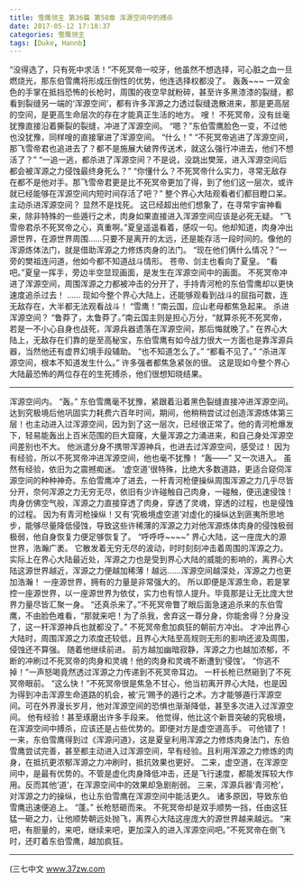 ```yaml
---
title: 雪鹰领主 第36篇 第58章 浑源空间中的搏杀
date: 2017-05-12 17:18:37
categories: 雪鹰领主
tags: [Duke, Hannb]
---
```


“没得选了，只有死中求活！”不死冥帝一咬牙，他虽然不想选择，可心脏之血一旦燃烧光，那东伯雪鹰将形成压倒性的优势，他连选择权都没了。
轰轰~~~
一双金色的手掌在抵挡恐怖的长枪时，周围的夜空早就粉碎，甚至许多黑漆漆的裂缝，都看到裂缝另一端的‘浑源空间’，都有许多浑源之力透过裂缝逸散进来，那是更高层的空间，是更高生命层次的存在才能真正生活的地方。
嗖！
不死冥帝，没有丝毫犹豫直接沿着撕裂的裂缝，冲进了浑源空间。
“嗯？”东伯雪鹰脸色一变，不过他也没犹豫，同样嗖的直接窜进了浑源空间。
“什么！”
“不死冥帝逃进了浑源空间，那飞雪帝君也追进去了？都不是施展大破界传送术，就这么强行冲进去，他们不想活了？”
“一追一逃，都杀进了浑源空间？不是说，没跳出樊笼，进入浑源空间后都会被浑源之力侵蚀最终身死么？”
“你懂什么？不死冥帝什么实力，寻常无敌存在都不是他对手。那飞雪帝君更是比不死冥帝更加了得，到了他们这一层次，或许就已经能够在浑源空间内短时间存活了吧？”
整个界心大陆观看者们都目瞪口呆。
主动杀进浑源空间？
显然不是找死。
这已经超出他们想象了，在寻常宇宙神看来，除非特殊的一些遁行之术，肉身如果直接进入浑源空间应该是必死无疑。
“飞雪帝君杀不死冥帝之心，真重啊。”夏皇遥遥看着，感叹一句。他却知道，肉身冲出源世界，在源世界周围……只要不是离开的太远，还是能存活一段时间的。像他的浑源炼体法门，就是借助浑源之力修炼肉身的法门。
“现在他们俩什么情况？”一旁的樊祖连问道，他如今都不知道战斗情形。
苍帝、剑主也看向了夏皇。
“看吧。”夏皇一挥手，旁边半空显现画面，是发生在浑源空间中的画面。
不死冥帝冲进了浑源空间，周围浑源之力都被冲击的分开了，手持青河枪的东伯雪鹰却以更快速度追杀过去！
……
现如今整个界心大陆上，还能够观看到战斗的屈指可数，连无敌存在，大半都无法观看战斗！
“雪鹰！”南云国，应山老母都焦急起来。
杀进浑源空间？
“鲁莽了，太鲁莽了。”南云国主则是担心万分，“就算杀死不死冥帝，若是一不小心自身也战死，浑源兵器遗落在浑源空间，那后悔就晚了。”
在界心大陆上，无敌存在们靠的是至高秘宝，东伯雪鹰有如今战力很大一方面也是靠浑源兵器，当然他还有虚界幻境手段辅助。
“也不知道怎么了。”
“都看不见了。”
“杀进浑源空间，根本不知道发生什么。”
许多强者都焦急紧张的很。
这是现如今整个界心大陆最恐怖的两位存在的生死搏杀，他们很想知晓结果。
******
浑源空间内。
“轰。”
东伯雪鹰毫不犹豫，紧跟着沿着黑色裂缝直接冲进浑源空间。
达到究极境后他巩固实力耗费六百年时间，期间，他稍稍尝试过创造浑源炼体第三层！也主动进入过浑源空间，因为到了这一层次，已经很正常了。他的青河枪爆发下，轻易能轰出上百米范围的巨大窟窿，大量浑源之力涌进来，和自己身处浑源空间差别也不大。
他派遣分身不携带浑源神兵，也进去过浑源空间，感受过！
因为有经验，所以不死冥帝冲进浑源空间，他也毫不犹豫！
“轰——”
又一次进入。
虽然有经验，依旧为之震撼痴迷。
‘虚空道’很特殊，比绝大多数道路，更适合窥伺浑源空间的种种神奇。东伯雪鹰冲了进去，一杆青河枪便操纵周围浑源之力几乎尽皆分开，奈何浑源之力无穷无尽，依旧有少许碰触自己肉身，一碰触，便迅速侵蚀！
肉身仿佛空气般，浑源之力直接穿透了肉身，穿透了灵魂，穿透的过程，也是侵蚀的过程。
因为有青河枪操纵！又有‘究极境虚空道’对虚化的操纵达到匪夷所思地步，能够尽量降低侵蚀，导致这些许稀薄的浑源之力对他浑源炼体肉身的侵蚀极弱极弱，他自身恢复力便足够恢复了。
“呼呼呼~~~~”
界心大陆，这一座庞大的源世界，浩瀚广袤。
它散发着无穷无尽的波动，时时刻刻冲击着周围的浑源之力。实际上在界心大陆最近处，浑源之力也是受到界心大陆的威能的影响的，离界心大陆这源世界越近，浑源之力便越加稀薄！越远……浑源空间越深处，浑源之力也更加浩瀚！
一座源世界，拥有的力量是非常强大的。
所以即便是浑源生命，若是掌控一座源世界，以一座源世界为依仗，实力也有惊人提升。毕竟那是让无比庞大世界力量尽皆汇聚一身。
“还真杀来了。”不死冥帝瞥了眼后面急速追杀来的东伯雪鹰，不由脸色难看，“那就来吧！为了杀我，舍弃这一尊分身，你能舍得？分身没了，这一杆浑源神兵也就都没了。”
不死冥帝愈加疯狂的朝前方冲出。
才冲出界心大陆时，周围浑源之力浓度还较低，且界心大陆至高规则无形的影响还波及周围，侵蚀还不算强。
随着他继续前进。
前方越加幽暗寂静，浑源之力也越加浓郁，不断的冲刷过不死冥帝的肉身和灵魂！他的肉身和灵魂不断遭到‘侵蚀’。
“你逃不掉！”一声怒喝竟然透过浑源之力传递到不死冥帝耳边。
一杆长枪已然砸到了不死冥帝眼前。
“这么快！”不死冥帝很是焦急不甘心，他当初离开界心大陆，也是因为得到冲击浑源生命道路的机会，被‘元’赐予的遁行之术。方才能够遁行浑源空间。可在外界漫长岁月，他对浑源空间的恐惧也渐渐降低，甚至多次进入过浑源空间。
他有经验！甚至琢磨出许多手段来。
他觉得，他比这个新晋突破的究极境，在浑源空间中搏杀，应该还是占些优势的。即便对方是虚空道高手。
可他错了！
一来，东伯雪鹰得到过《浑源问道》，这是夏皇利用浑源之力修炼肉身法门，东伯雪鹰尝试完善，甚至都主动进入过浑源空间，早有经验。且利用浑源之力修炼的肉身，在抵抗更浓郁浑源之力冲刷时，抵抗效果也更好。
二来，虚空道，在浑源空间中，是最有优势的。不管是虚化肉身降低冲击，还是飞行速度，都能发挥较大作用。反而其他‘道’，在浑源空间中的效果却急剧削弱。
三来，浑源兵器‘青河枪’，对浑源之力的操纵，也让东伯雪鹰在浑源空间中能活更久。
诸多原因，导致东伯雪鹰迅速便追上。
“蓬。”
长枪怒砸而来。
不死冥帝却是双手顺势一挡，任由这狂猛一砸之力，让他顺势朝远处抛飞，离界心大陆这座庞大的源世界越来越远。
“来吧，有胆量的，来吧，继续来吧，更加深入的进入浑源空间吧。”不死冥帝在倒飞时，还盯着东伯雪鹰，越加疯狂。
******
(三七中文 www.37zw.com